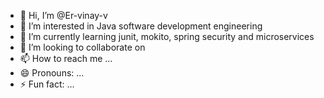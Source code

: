 - 👋 Hi, I’m @Er-vinay-v
- 👀 I’m interested in Java software development engineering
- 🌱 I’m currently learning  junit, mokito, spring security and microservices
- 💞️ I’m looking to collaborate on
- 📫 How to reach me ...
- 😄 Pronouns: ...
- ⚡ Fun fact: ...

<!---
Er-vinay-v/Er-vinay-v is a ✨ special ✨ repository because its `README.md` (this file) appears on your GitHub profile.
You can click the Preview link to take a look at your changes.
--->
